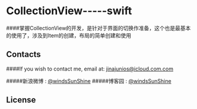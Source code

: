 # CollectionView-----swift

####掌握CollectionView的开发，是针对于界面的切换作准备，这个也是最基本的使用了，涉及到Item的创建，布局的简单创建和使用


## Contacts

####If you wish to contact me, email at: jinajunios@icloud.com.com

#####新浪微博 : [@windsSunShine](http://weibo.com/5789998869/)
#####博客园 : [@windsSunShine ](https://www.cnblogs.com/windsSunShine/)

## License
